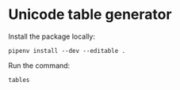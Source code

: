 # Unicode table generator


Install the package locally:

```
pipenv install --dev --editable .
```

Run the command:

```
tables
```
